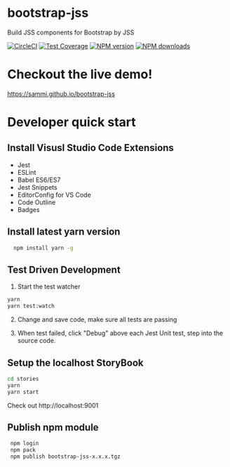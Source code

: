 bootstrap-jss
=============
Build JSS components for Bootstrap by JSS

[![CircleCI](https://circleci.com/gh/sammi/bootstrap-jss.svg?style=svg)](https://circleci.com/gh/sammi/bootstrap-jss)
[![Test Coverage](https://api.codeclimate.com/v1/badges/1135d152405baa4e466b/test_coverage)](https://codeclimate.com/github/sammi/bootstrap-jss/test_coverage)
<span class="badge-npmversion"><a href="https://npmjs.com/package/bootstrap-jss" title="View this project on NPM"><img src="https://img.shields.io/npm/v/bootstrap-jss.svg" alt="NPM version" /></a></span>
<span class="badge-npmdownloads"><a href="https://npmjs.com/package/bootstrap-jss" title="View this project on NPM"><img src="https://img.shields.io/npm/dm/bootstrap-jss.svg" alt="NPM downloads" /></a></span>

# Checkout the live demo!

https://sammi.github.io/bootstrap-jss

# Developer quick start
## Install Visusl Studio Code Extensions

* Jest
* ESLint
* Babel ES6/ES7
* Jest Snippets
* EditorConfig for VS Code
* Code Outline
* Badges

## Install latest yarn version
```bash
  npm install yarn -g
```

## Test Driven Development

1. Start the test watcher
```bash
yarn
yarn test:watch
```
2. Change and save code, make sure all tests are passing

3. When test failed, click "Debug" above each Jest Unit test, step into the source code.


## Setup the localhost StoryBook
 ```bash
 cd stories
 yarn
 yarn start
 ```
Check out http://localhost:9001

## Publish npm module
```bash
 npm login
 npm pack
 npm publish bootstrap-jss-x.x.x.tgz
```


